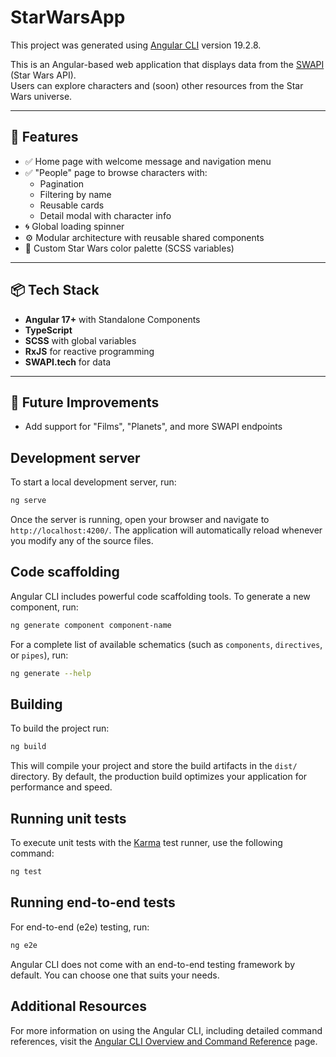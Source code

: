 # StarWarsApp

This project was generated using [Angular CLI](https://github.com/angular/angular-cli) version 19.2.8.

This is an Angular-based web application that displays data from the [SWAPI](https://www.swapi.tech/) (Star Wars API).  
Users can explore characters and (soon) other resources from the Star Wars universe.

---

## 🚀 Features

- ✅ Home page with welcome message and navigation menu
- ✅ "People" page to browse characters with:
  - Pagination
  - Filtering by name
  - Reusable cards
  - Detail modal with character info
- 🌀 Global loading spinner
- ⚙️ Modular architecture with reusable shared components
- 🎨 Custom Star Wars color palette (SCSS variables)

---

## 📦 Tech Stack

- **Angular 17+** with Standalone Components
- **TypeScript**
- **SCSS** with global variables
- **RxJS** for reactive programming
- **SWAPI.tech** for data

---


## 🔨 Future Improvements
- Add support for "Films", "Planets", and more SWAPI endpoints


## Development server

To start a local development server, run:

```bash
ng serve
```

Once the server is running, open your browser and navigate to `http://localhost:4200/`. The application will automatically reload whenever you modify any of the source files.

## Code scaffolding

Angular CLI includes powerful code scaffolding tools. To generate a new component, run:

```bash
ng generate component component-name
```

For a complete list of available schematics (such as `components`, `directives`, or `pipes`), run:

```bash
ng generate --help
```

## Building

To build the project run:

```bash
ng build
```

This will compile your project and store the build artifacts in the `dist/` directory. By default, the production build optimizes your application for performance and speed.

## Running unit tests

To execute unit tests with the [Karma](https://karma-runner.github.io) test runner, use the following command:

```bash
ng test
```

## Running end-to-end tests

For end-to-end (e2e) testing, run:

```bash
ng e2e
```

Angular CLI does not come with an end-to-end testing framework by default. You can choose one that suits your needs.

## Additional Resources

For more information on using the Angular CLI, including detailed command references, visit the [Angular CLI Overview and Command Reference](https://angular.dev/tools/cli) page.
